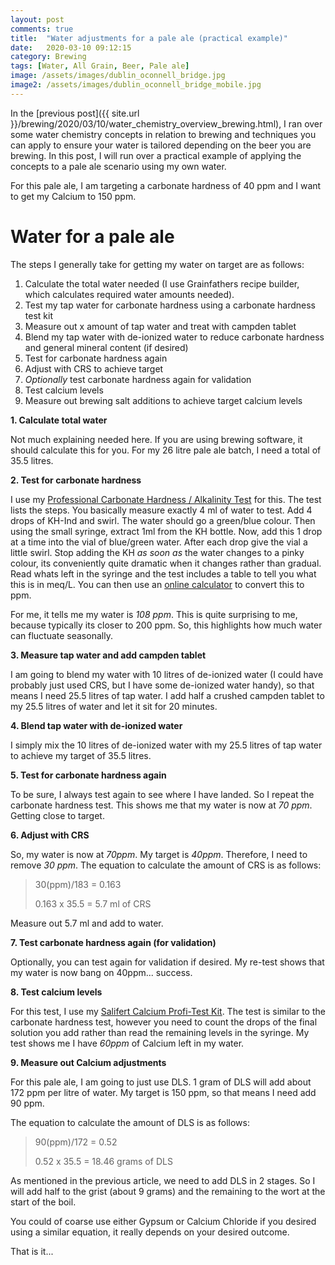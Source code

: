 ```yaml
---
layout: post
comments: true
title:  "Water adjustments for a pale ale (practical example)"
date:   2020-03-10 09:12:15
category: Brewing
tags: [Water, All Grain, Beer, Pale ale]
image: /assets/images/dublin_oconnell_bridge.jpg
image2: /assets/images/dublin_oconnell_bridge_mobile.jpg
---
```

In the [previous post]({{ site.url }}/brewing/2020/03/10/water_chemistry_overview_brewing.html), I ran over some water chemistry concepts in relation to brewing and techniques you can apply to ensure your water is tailored depending on the beer you are brewing.
In this post, I will run over a practical example of applying the concepts to a pale ale scenario using my own water.

For this pale ale, I am targeting a carbonate hardness of 40 ppm and I want to get my Calcium to 150 ppm.

# Water for a pale ale

The steps I generally take for getting my water on target are as follows:

1. Calculate the total water needed (I use Grainfathers recipe builder, which calculates required water amounts needed).
2. Test my tap water for carbonate hardness using a carbonate hardness test kit
3. Measure out x amount of tap water and treat with campden tablet
4. Blend my tap water with de-ionized water to reduce carbonate hardness and general mineral content (if desired)
5. Test for carbonate hardness again
6. Adjust with CRS to achieve target 
7. *Optionally* test carbonate hardness again for validation
8. Test calcium levels
9. Measure out brewing salt additions to achieve target calcium levels


**1. Calculate total water**

Not much explaining needed here. If you are using brewing software, it should calculate this for you.
For my 26 litre pale ale batch, I need a total of 35.5 litres. 

**2. Test for carbonate hardness**

I use my [Professional Carbonate Hardness / Alkalinity Test](https://www.amazon.co.uk/Salifert-Professional-Carbonate-Hardness-Alkalinity/dp/B006NWO0J6) for this.
The test lists the steps. You basically measure exactly 4 ml of water to test. 
Add 4 drops of KH-Ind and swirl. 
The water should go a green/blue colour. 
Then using the small syringe, extract 1ml from the KH bottle. 
Now, add this 1 drop at a time into the vial of blue/green water. 
After each drop give the vial a little swirl. 
Stop adding the KH _as soon as_ the water changes to a pinky colour, its conveniently quite dramatic when it changes rather than gradual.
Read whats left in the syringe and the test includes a table to tell you what this is in meq/L.
You can then use an [online calculator](https://www.hamzasreef.com/Contents/Calculators/AlkConversion.php) to convert this to ppm.

For me, it tells me my water is _108 ppm_. This is quite surprising to me, because typically its closer to 200 ppm. So, this highlights how much water can fluctuate seasonally.

**3. Measure tap water and add campden tablet**

I am going to blend my water with 10 litres of de-ionized water (I could have probably just used CRS, but I have some de-ionized water handy), so that means I need 25.5 litres of tap water.
I add half a crushed campden tablet to my 25.5 litres of water and let it sit for 20 minutes.

**4. Blend tap water with de-ionized water**

I simply mix the 10 litres of de-ionized water with my 25.5 litres of tap water to achieve my target of 35.5 litres.

**5. Test for carbonate hardness again**

To be sure, I always test again to see where I have landed. So I repeat the carbonate hardness test.
This shows me that my water is now at _70 ppm_. Getting close to target.

**6. Adjust with CRS**

So, my water is now at _70ppm_. My target is _40ppm_. Therefore, I need to remove _30 ppm_.
The equation to calculate the amount of CRS is as follows:

> 30(ppm)/183 = 0.163
>
> 0.163 x 35.5 = 5.7 ml of CRS

Measure out 5.7 ml and add to water.

**7. Test carbonate hardness again (for validation)**

Optionally, you can test again for validation if desired.
My re-test shows that my water is now bang on 40ppm... success.


**8. Test calcium levels**

For this test, I use my [Salifert Calcium Profi-Test Kit](https://www.amazon.co.uk/Salifert-8714079130347-Calcium-Test-Kit/dp/B001EIZT4Y/).
The test is similar to the carbonate hardness test, however you need to count the drops of the final solution you add rather than read the remaining levels in the syringe.
My test shows me I have _60ppm_ of Calcium left in my water.


**9. Measure out Calcium adjustments**

For this pale ale, I am going to just use DLS. 1 gram of DLS will add about 172 ppm per litre of water.
My target is 150 ppm, so that means I need add 90 ppm.

The equation to calculate the amount of DLS is as follows:

> 90(ppm)/172 = 0.52
>
> 0.52 x 35.5 = 18.46 grams of DLS

As mentioned in the previous article, we need to add DLS in 2 stages.
So I will add half to the grist (about 9 grams) and the remaining to the wort at the start of the boil. 

You could of coarse use either Gypsum or Calcium Chloride if you desired using a similar equation, it really depends on your desired outcome.

That is it...